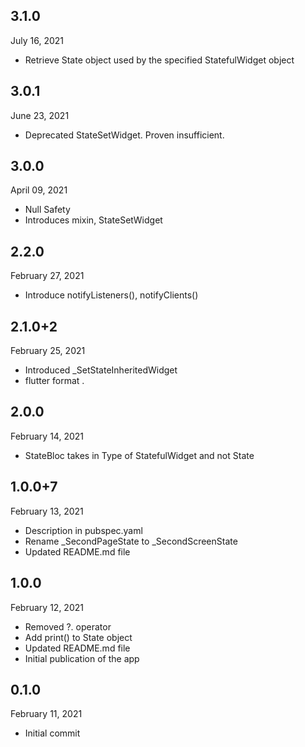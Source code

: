 
## 3.1.0
 July 16, 2021
- Retrieve State object used by the specified StatefulWidget object

## 3.0.1
 June 23, 2021
- Deprecated StateSetWidget. Proven insufficient.

## 3.0.0
 April 09, 2021
- Null Safety
- Introduces mixin, StateSetWidget

## 2.2.0
 February 27, 2021
- Introduce notifyListeners(), notifyClients()

## 2.1.0+2
 February 25, 2021
- Introduced _SetStateInheritedWidget
- flutter format .

## 2.0.0
 February 14, 2021
- StateBloc takes in Type of StatefulWidget and not State

## 1.0.0+7
 February 13, 2021
- Description in pubspec.yaml
- Rename _SecondPageState to _SecondScreenState
- Updated README.md file

## 1.0.0
 February 12, 2021
- Removed ?. operator
- Add print() to State object
- Updated README.md file
- Initial publication of the app

## 0.1.0
 February 11, 2021
- Initial commit